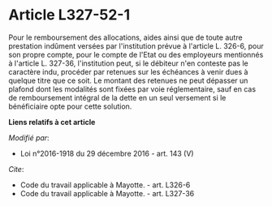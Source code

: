 # Article L327-52-1

Pour le remboursement des allocations, aides ainsi que de toute autre prestation indûment versées par l'institution prévue à
l'article L. 326-6, pour son propre compte, pour le compte de l'Etat ou des employeurs mentionnés à l'article L. 327-36,
l'institution peut, si le débiteur n'en conteste pas le caractère indu, procéder par retenues sur les échéances à venir dues
à quelque titre que ce soit. Le montant des retenues ne peut dépasser un plafond dont les modalités sont fixées par voie
réglementaire, sauf en cas de remboursement intégral de la dette en un seul versement si le bénéficiaire opte pour cette
solution.

**Liens relatifs à cet article**

_Modifié par_:

  - Loi n°2016-1918 du 29 décembre 2016 - art. 143 (V)

_Cite_:

  - Code du travail applicable à Mayotte. - art. L326-6
  - Code du travail applicable à Mayotte. - art. L327-36
